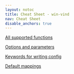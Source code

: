 ```yaml
---
layout: notoc
title: Cheat Sheet - win-vind
nav: Cheat Sheet
disable_anchors: true
---
```


<div class="square-container">
  <div class="square">
    <a href="functions">
      <span class="site-masthead__button flex-max">
        <i class="fas fa-box-open fa flex-max flex-fa"></i>
        <p>All supported functions</p>
      </span>
    </a>
  </div>

  <div class="square">
    <a href="options">
      <span class="site-masthead__button flex-max">
        <i class="fas fa-tools flex-max flex-fa"></i>
        <p>Options and parameters</p>
      </span>
    </a>
  </div>

  <div class="square">
    <a href="keywords">
      <span class="site-masthead__button flex-max">
        <i class="fas fa-book flex-max flex-fa"></i>
        <p>Keywords for writing config</p>
      </span>
    </a>
  </div>

  <div class="square">
    <a href="defaults"">
      <span class="site-masthead__button flex-max">
        <i class="fas fa-map flex-max flex-fa"></i>
        <p>Default mappings</p>
      </span>
    </a>
  </div>
</div>
